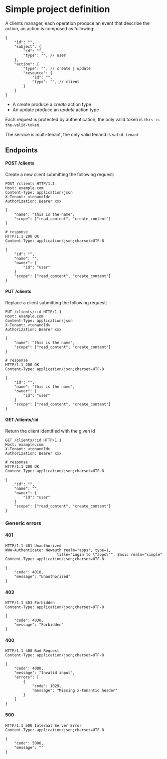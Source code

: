 # Simple project definition

A clients manager, each operation produce an event that describe the action, an action is composed as following:

```
{
    "id": "",
    "subject": {
        "id": "",
        "type": "", // user
    },
    "action": {
        "type": "", // create | update
        "resource": {
            "id": "",
            "type": "", // client
        }
    }
}
```

* A create produce a *create* action type
* An update produce an *update* action type

Each request is protected by authentication, the only valid token is `this-is-the-valid-token`.

The service is multi-tenant, the only valid tenand is `valid-tenant`

## Endpoints

#### POST /clients
Create a new client submitting the following request:
```
POST /clients HTTP/1.1
Host: example.com
Content-Type: application/json
X-Tenant: <tenandId>
Authorization: Bearer xxx

{
    "name": "this is the name",
    "scope": ["read_content", "create_content"]
}

# response
HTTP/1.1 200 OK
Content-Type: application/json;charset=UTF-8

{
    "id": "",
    "name": "",
    "owner": {
        "id": "user"
    }
    "scope": ["read_content", "create_content"]
}
```

#### PUT /clients
Replace a client submitting the following request:
```
PUT /clients/:id HTTP/1.1
Host: example.com
Content-Type: application/json
X-Tenant: <tenandId>
Authorization: Bearer xxx

{
    "name": "this is the name",
    "scope": ["read_content", "create_content"]
}

# response
HTTP/1.1 200 OK
Content-Type: application/json;charset=UTF-8

{
    "id": "",
    "name": "this is the name",
    "owner": {
        "id": "user"
    }
    "scope": ["read_content", "create_content"]
}
```

#### GET /clients/:id
Return the client identified with the given id
```
GET /clients/:id HTTP/1.1
Host: example.com
X-Tenant: <tenandId>
Authorization: Bearer xxx

# response
HTTP/1.1 200 OK
Content-Type: application/json;charset=UTF-8

{
    "id": "",
    "name": "",
    "owner": {
        "id": "user"
    }
    "scope": ["read_content", "create_content"]
}
```

### Generic errors

#### 401
```
HTTP/1.1 401 Unauthorized
WWW-Authenticate: Newauth realm="apps", type=1,
                       title="Login to \"apps\"", Basic realm="simple"
Content-Type: application/json;charset=UTF-8

{
    "code": 4010,
    "message": "Unauthorized"
}
```

#### 403
```
HTTP/1.1 403 Forbidden
Content-Type: application/json;charset=UTF-8

{
    "code": 4030,
    "message": "Forbidden"
}
```

#### 400
```
HTTP/1.1 400 Bad Request
Content-Type: application/json;charset=UTF-8

{
    "code": 4000,
    "message": "Invalid input",
    "errors": [
        {
            "code": 1029,
            "message": "Missing x-tenantid header"
        }
    ]
}
```

#### 500
```
HTTP/1.1 500 Internal Server Error
Content-Type: application/json;charset=UTF-8

{
    "code": 5000,
    "message": ""
}
```